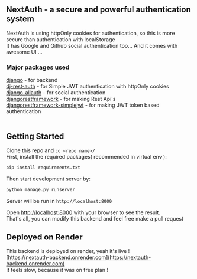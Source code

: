 ## NextAuth - a secure and powerful authentication system
NextAuth is using httpOnly cookies for authentication, so this is more secure than authentication with localStorage <br />
It has Google and Github social authentication too... And it comes with awesome UI ...

### Major packages used
[django](https://www.djangoproject.com/) - for backend <br />
[dj-rest-auth](https://github.com/iMerica/dj-rest-auth) - for Simple JWT authentication with httpOnly cookies <br />
[django-allauth](https://github.com/pennersr/django-allauth) - for social authentication <br />
[djangorestframework](https://github.com/encode/django-rest-framework) - for making Rest Api's <br />
[djangorestframework-simplejwt](https://github.com/jazzband/djangorestframework-simplejwt) - for making JWT token based authentication <br /> <br />

## Getting Started
Clone this repo and `cd <repo name>/` <br />
First, install the required packages( recommended in virtual env ):

```bash
pip install requirements.txt
```
Then start development server by:
```bash
python manage.py runserver
```
Server will be run in `http://localhost:8000`

Open [http://localhost:8000](http://localhost:8000) with your browser to see the result. <br />
That's all, you can modify this backend and feel free make a pull request


## Deployed on Render

This backend is deployed on render, yeah it's live ! <br />
[https://nextauth-backend.onrender.com](https://nextauth-backend.onrender.com) <br />
It feels slow, because it was on free plan !
